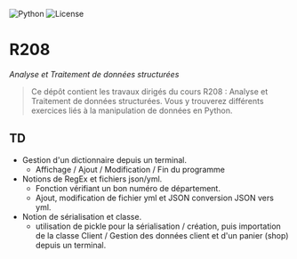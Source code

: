 ![Python](https://img.shields.io/badge/Python-3.12-blue)
![License](https://img.shields.io/badge/License-MIT-lightgrey)
# R208
_Analyse et Traitement de données structurées_

> Ce dépôt contient les travaux dirigés du cours R208 : Analyse et Traitement de données structurées. Vous y trouverez différents exercices liés à la manipulation de données en Python.

## TD
- Gestion d'un dictionnaire depuis un terminal. 
  - Affichage / Ajout / Modification / Fin du programme 
- Notions de RegEx et fichiers json/yml. 
  - Fonction vérifiant un bon numéro de département.
  - Ajout, modification de fichier yml et JSON conversion JSON vers yml.
- Notion de sérialisation et classe.
  - utilisation de pickle pour la sérialisation / création, puis importation de la classe Client / Gestion des données client et d'un panier (shop) depuis un terminal.
